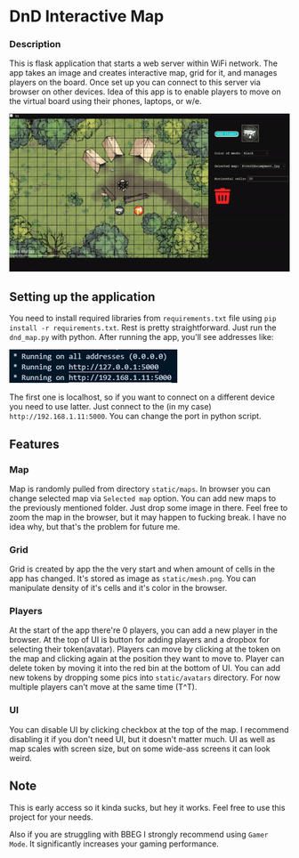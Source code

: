 # DnD Interactive Map

### Description

This is flask application that starts a web server within WiFi network. The app takes an image and creates interactive map, grid for it, and manages players on the board. Once set up you can connect to this server via browser on other devices. Idea of this app is to enable players to move on the virtual board using their phones, laptops, or w/e.

![](https://github.com/DefinitelyNotRandomNickname/DnD_Interactive_map/blob/main/static/resources/app.gif)

## Setting up the application

You need to install required libraries from `requirements.txt` file using `pip install -r requirements.txt`. Rest is pretty straightforward. Just run the `dnd_map.py` with python. After running the app, you'll see addresses like:

![](https://github.com/DefinitelyNotRandomNickname/DnD_Interactive_map/blob/main/static/resources/run_addresses.png)

The first one is localhost, so if you want to connect on a different device you need to use latter. Just connect to the (in my case) `http://192.168.1.11:5000`. You can change the port in python script.

## Features

### Map

Map is randomly pulled from directory `static/maps`. In browser you can change selected map via `Selected map` option. You can add new maps to the previously mentioned folder. Just drop some image in there. Feel free to zoom the map in the browser, but it may happen to fucking break. I have no idea why, but that's the problem for future me.

### Grid

Grid is created by app the the very start and when amount of cells in the app has changed. It's stored as image as `static/mesh.png`. You can manipulate density of it's cells and it's color in the browser.

### Players

At the start of the app there're 0 players, you can add a new player in the browser. At the top of UI is button for adding players and a dropbox for selecting their token(avatar). Players can move by clicking at the token on the map and clicking again at the position they want to move to. Player can delete token by moving it into the red bin at the bottom of UI. You can add new tokens by dropping some pics into `static/avatars` directory. For now multiple players can't move at the same time (T^T).

### UI

You can disable UI by clicking checkbox at the top of the map. I recommend disabling it if you don't need UI, but it doesn't matter much. UI as well as map scales with screen size, but on some wide-ass screens it can look weird.

## Note

This is early access so it kinda sucks, but hey it works. Feel free to use this project for your needs. 

Also if you are struggling with BBEG I strongly recommend using `Gamer Mode`. It significantly increases your gaming performance.
